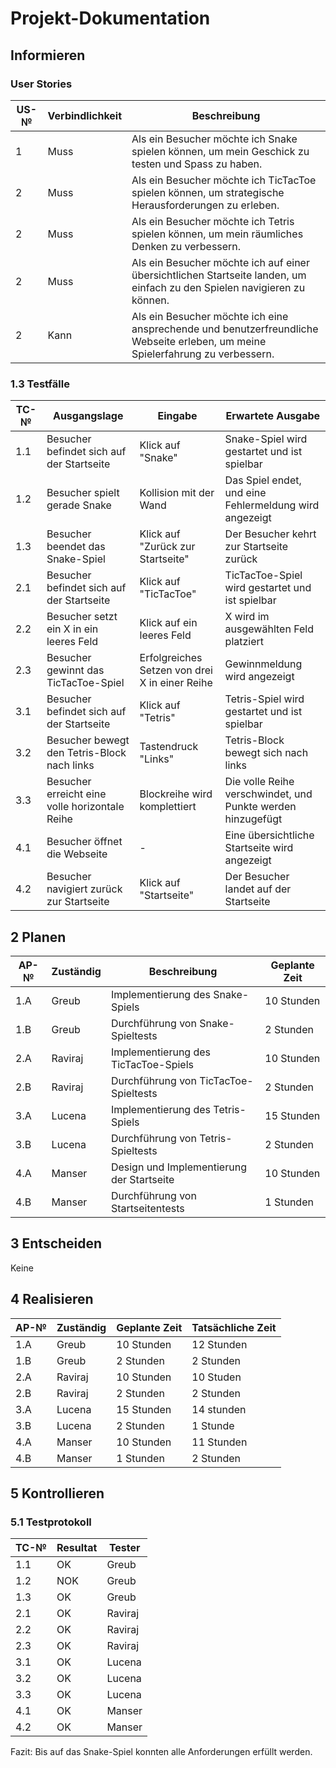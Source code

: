 # Projekt-Dokumentation


## Informieren

### User Stories

| US-№ | Verbindlichkeit  | Beschreibung                       |
| ---- | --------------- | ---------------------------------- |
| 1    |              Muss    | Als ein Besucher möchte ich Snake spielen können, um mein Geschick zu testen und Spass zu haben. |
| 2  |              Muss       |   Als ein Besucher möchte ich TicTacToe spielen können, um strategische Herausforderungen zu erleben.                                 |
| 2  |              Muss     |   Als ein Besucher möchte ich Tetris spielen können, um mein räumliches Denken zu verbessern.                                 |
| 2  |              Muss      |  Als ein Besucher möchte ich auf einer übersichtlichen Startseite landen, um einfach zu den Spielen navigieren zu können.                                 |
| 2  |              Kann     |   Als ein Besucher möchte ich eine ansprechende und benutzerfreundliche Webseite erleben, um meine Spielerfahrung zu verbessern.                              |



### 1.3 Testfälle


| TC-№ | Ausgangslage | Eingabe | Erwartete Ausgabe |
| ---- | ------------ | ------- | ----------------- |
|1.1|	Besucher befindet sich auf der Startseite	|Klick auf "Snake"|	Snake-Spiel wird gestartet und ist spielbar|
|1.2|	Besucher spielt gerade Snake	|Kollision mit der Wand|	Das Spiel endet, und eine Fehlermeldung wird angezeigt|
|1.3|	Besucher beendet das Snake-Spiel|	Klick auf "Zurück zur Startseite"	|Der Besucher kehrt zur Startseite zurück|
|2.1|	Besucher befindet sich auf der Startseite	|Klick auf "TicTacToe"|	TicTacToe-Spiel wird gestartet und ist spielbar|
|2.2|	Besucher setzt ein X in ein leeres Feld	|Klick auf ein leeres Feld	|X wird im ausgewählten Feld platziert|
|2.3|	Besucher gewinnt das TicTacToe-Spiel	|Erfolgreiches Setzen von drei X in einer Reihe|	Gewinnmeldung wird angezeigt|
|3.1|	Besucher befindet sich auf der Startseite|	Klick auf "Tetris"	|Tetris-Spiel wird gestartet und ist spielbar|
|3.2|	Besucher bewegt den Tetris-Block nach links|	Tastendruck "Links"|	Tetris-Block bewegt sich nach links|
|3.3|	Besucher erreicht eine volle horizontale Reihe|	Blockreihe wird komplettiert|	Die volle Reihe verschwindet, und Punkte werden hinzugefügt|
|4.1|	Besucher öffnet die Webseite|	-|	Eine übersichtliche Startseite wird angezeigt|
|4.2|	Besucher navigiert zurück zur Startseite|	Klick auf "Startseite"	|Der Besucher landet auf der Startseite|


## 2 Planen

| AP-№ | Zuständig | Beschreibung                            | Geplante Zeit |
| ---- | --------- | --------------------------------------- | ------------- |
| 1.A  |  Greub         | Implementierung des Snake-Spiels        | 10 Stunden     |
| 1.B  |  Greub         | Durchführung von Snake-Spieltests       | 2 Stunden      |
| 2.A  |  Raviraj         | Implementierung des TicTacToe-Spiels    | 10 Stunden     |
| 2.B  |  Raviraj        | Durchführung von TicTacToe-Spieltests   | 2 Stunden      |
| 3.A  |  Lucena         | Implementierung des Tetris-Spiels       | 15 Stunden     |
| 3.B  |  Lucena         | Durchführung von Tetris-Spieltests      | 2 Stunden      |
| 4.A  |  Manser         | Design und Implementierung der Startseite | 10 Stunden  |
| 4.B  |  Manser         | Durchführung von Startseitentests       | 1 Stunden      |


## 3 Entscheiden

Keine

## 4 Realisieren

| AP-№ | Zuständig | Geplante Zeit | Tatsächliche Zeit |
| ---- | --------- | ------------- | ----------------- |
| 1.A  |  Greub         | 10 Stunden     |   12 Stunden      |
| 1.B  |  Greub         | 2 Stunden      |    2 Stunden               |
| 2.A  |  Raviraj         | 10 Stunden     |  10 Studen               |
| 2.B  |  Raviraj         | 2 Stunden      |  2 Stunden                 |
| 3.A  |  Lucena         | 15 Stunden     |   14 stunden                |
| 3.B  |  Lucena         | 2 Stunden      |   1 Stunde                |
| 4.A  |  Manser         | 10 Stunden     |   11 Stunden                |
| 4.B  |  Manser         | 1 Stunden      |   2 Stunden                |




## 5 Kontrollieren

### 5.1 Testprotokoll

| TC-№ | Resultat | Tester  |
| ---- | -------- | ------- |
| 1.1  | OK       | Greub   |
| 1.2  | NOK       | Greub   |
| 1.3  | OK       | Greub   |
| 2.1  | OK       | Raviraj |
| 2.2  | OK       | Raviraj |
| 2.3  | OK       | Raviraj |
| 3.1  | OK       | Lucena  |
| 3.2  | OK       | Lucena  |
| 3.3  | OK       | Lucena  |
| 4.1  | OK       | Manser  |
| 4.2  | OK       | Manser  |

Fazit:
Bis auf das Snake-Spiel konnten alle Anforderungen erfüllt werden.




